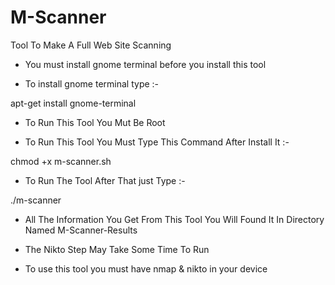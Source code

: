 # M-Scanner
Tool To Make A Full Web Site Scanning

* You must install gnome terminal before you install this tool
 
* To install gnome terminal type :-

apt-get install gnome-terminal
 
* To Run This Tool You Mut Be Root

* To Run This Tool You Must Type This Command After Install It :-

chmod +x m-scanner.sh

* To Run The Tool After That just Type :-

./m-scanner

* All The Information You Get From This Tool You Will Found It In Directory Named M-Scanner-Results

* The Nikto Step May Take Some Time To Run

* To use this tool you must have nmap & nikto in your device
